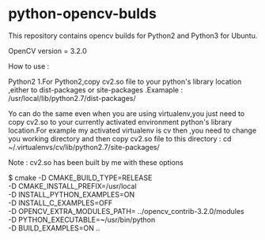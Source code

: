 # python-opencv-bulds
This repository contains opencv builds for Python2 and Python3 for Ubuntu.

OpenCV version = 3.2.0

How to use :

Python2 
1.For Python2,copy cv2.so file to your python's library location ,either to dist-packages or site-packages .Examaple : /usr/local/lib/python2.7/dist-packages/ 

Yo can do the same even when you are using virtualenv,you just need to copy cv2.so to your currently activated environment python's library location.For example my activated virtualenv is cv then ,you need to change you working directory  and then copy cv2.so file to this directory :
cd  ~/.virtualenvs/cv/lib/python2.7/site-packages/


Note : cv2.so has been built by me with these options

$ cmake -D CMAKE_BUILD_TYPE=RELEASE \
    -D CMAKE_INSTALL_PREFIX=/usr/local \
    -D INSTALL_PYTHON_EXAMPLES=ON \
    -D INSTALL_C_EXAMPLES=OFF \
    -D OPENCV_EXTRA_MODULES_PATH= ../opencv_contrib-3.2.0/modules \
    -D PYTHON_EXECUTABLE=~/usr/bin/python \
    -D BUILD_EXAMPLES=ON ..
    



